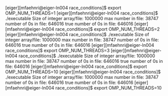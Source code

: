 [eiger][mfaehnri@eiger-ln004 race_conditions]$ export OMP_NUM_THREADS=1
[eiger][mfaehnri@eiger-ln004 race_conditions]$ ./executable
Size of integer array/file: 1000000
max number in file: 38747
number of 0s in file: 646016
true number of 0s in file: 646016
[eiger][mfaehnri@eiger-ln004 race_conditions]$ export OMP_NUM_THREADS=2
[eiger][mfaehnri@eiger-ln004 race_conditions]$ ./executable
Size of integer array/file: 1000000
max number in file: 38747
number of 0s in file: 646016
true number of 0s in file: 646016
[eiger][mfaehnri@eiger-ln004 race_conditions]$ export OMP_NUM_THREADS=3
[eiger][mfaehnri@eiger-ln004 race_conditions]$ ./executable
Size of integer array/file: 1000000
max number in file: 38747
number of 0s in file: 646016
true number of 0s in file: 646016
[eiger][mfaehnri@eiger-ln004 race_conditions]$ export OMP_NUM_THREADS=10
[eiger][mfaehnri@eiger-ln004 race_conditions]$ ./executable
Size of integer array/file: 1000000
max number in file: 38747
number of 0s in file: 646016
true number of 0s in file: 646016
[eiger][mfaehnri@eiger-ln004 race_conditions]$ export OMP_NUM_THREADS=10
